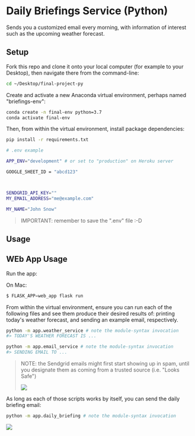 # Daily Briefings Service (Python)

Sends you a customized email every morning, with information of interest such as the upcoming weather forecast.

## Setup

Fork this repo and clone it onto your local computer (for example to your Desktop), then navigate there from the command-line:

```sh
cd ~/Desktop/final-project-py
```

Create and activate a new Anaconda virtual environment, perhaps named "briefings-env":

```sh
conda create -n final-env python=3.7
conda activate final-env
```

Then, from within the virtual environment, install package dependencies:

```sh
pip install -r requirements.txt
```



```sh
# .env example

APP_ENV="development" # or set to "production" on Heroku server

GOOGLE_SHEET_ID = "abcd123"



SENDGRID_API_KEY=""
MY_EMAIL_ADDRESS="me@example.com"

MY_NAME="John Snow"

```

> IMPORTANT: remember to save the ".env" file :-D

## Usage

## WEb App Usage
Run the app:

On Mac:
```py
$ FLASK_APP=web_app flask run
```
From within the virtual environment, ensure you can run each of the following files and see them produce their desired results of: printing today's weather forecast, and sending an example email, respectively.

```sh
python -m app.weather_service # note the module-syntax invocation
#> TODAY'S WEATHER FORECAST IS ...
```

```sh
python -m app.email_service # note the module-syntax invocation
#> SENDING EMAIL TO ...
```

> NOTE: the Sendgrid emails might first start showing up in spam, until you designate them as coming from a trusted source (i.e. "Looks Safe")
>
> ![](https://user-images.githubusercontent.com/1328807/77856232-c7a0ff80-71c3-11ea-9dce-7a32b88701c6.png)

As long as each of those scripts works by itself, you can send the daily briefing email:

```sh
python -m app.daily_briefing # note the module-syntax invocation
```

![](https://user-images.githubusercontent.com/1328807/77860069-173ef580-71db-11ea-83c6-5897bb9f4f51.png)
